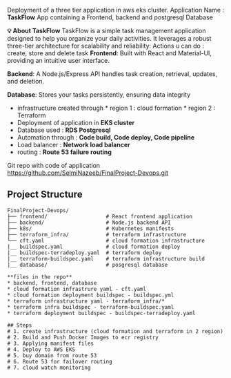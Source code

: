 Deployment of a three tier application in aws eks cluster.
Application Name : **TaskFlow**
App containing a Frontend, backend and postgresql Database

**💡 About TaskFlow**
TaskFlow is a simple task management application designed to help you organize your daily activities. It leverages a robust three-tier architecture for scalability and reliability:
Actions u can do  : create, store  and delete task
**Frontend**: Built with React and Material-UI, providing an intuitive user interface.

**Backend**: A Node.js/Express API handles task creation, retrieval, updates, and deletion.

**Database**: Stores your tasks persistently, ensuring data integrity

* infrastructure created through
      * region 1 : cloud formation
      * region 2 : Terraform
* Deployment of application in **EKS cluster**
* Database used : **RDS Postgresql**
* Automation through : **Code build, Code deploy, Code pipeline**
* Load balancer : **Network load balancer**
* routing : **Route 53 failure routing**

Git repo with code of application
https://github.com/SelmiNazeeb/FinalProject-Devops.git

## Project Structure
```
FinalProject-Devops/
├── frontend/                   # React frontend application
├── backend/                    # Node.js backend API
├── k8s/                        # Kubernetes manifests
├── terraform_infra/            # terraform infrastructure
└── cft.yaml                    # cloud formation infrastructure
|__ buildspec.yaml              # cloud formation deploy
|__ buildspec-terradeploy.yaml  # terraform deploy      
|__ terraform-buildspec.yaml    # terraform infrastructure build 
|__ database/                   # posgresql database

**files in the repo**
* backend, frontend, database
* cloud formation infrastrure yaml - cft.yaml
* cloud formation deployment buildspec - buildspec.yml
* terraform infrastructure yaml - terraform_infra/*
* terraform infra buildspec - terraform-buildspec.yaml
* terraform deployment buildspec - buildspec-terradeploy.yaml

## Steps
# 1. create infrastructure (cloud formation and terraform in 2 region)
# 2. Build and Push Docker Images to ecr registry
# 3. Applying manifest files
# 4. Deploy to AWS EKS
# 5. buy domain from route 53
# 6. Route 53 for failover routing
# 7. cloud watch monitoring


